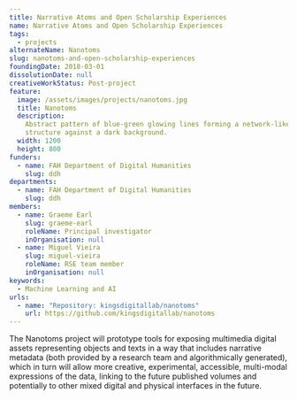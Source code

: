 ```yaml
---
title: Narrative Atoms and Open Scholarship Experiences
name: Narrative Atoms and Open Scholarship Experiences
tags:
  - projects
alternateName: Nanotoms
slug: nanotoms-and-open-scholarship-experiences
foundingDate: 2018-03-01
dissolutionDate: null
creativeWorkStatus: Post-project
feature:
  image: /assets/images/projects/nanotoms.jpg
  title: Nanotoms
  description:
    Abstract pattern of blue-green glowing lines forming a network-like
    structure against a dark background.
  width: 1200
  height: 800
funders:
  - name: FAH Department of Digital Humanities
    slug: ddh
departments:
  - name: FAH Department of Digital Humanities
    slug: ddh
members:
  - name: Graeme Earl
    slug: graeme-earl
    roleName: Principal investigator
    inOrganisation: null
  - name: Miguel Vieira
    slug: miguel-vieira
    roleName: RSE team member
    inOrganisation: null
keywords:
  - Machine Learning and AI
urls:
  - name: "Repository: kingsdigitallab/nanotoms"
    url: https://github.com/kingsdigitallab/nanotoms
---
```


The Nanotoms project will prototype tools for exposing multimedia digital assets representing objects and texts in a way that includes narrative metadata (both provided by a research team and algorithmically generated), which in turn will allow more creative, experimental, accessible, multi-modal expressions of the data, linking to the future published volumes and potentially to other mixed digital and physical interfaces in the future.
